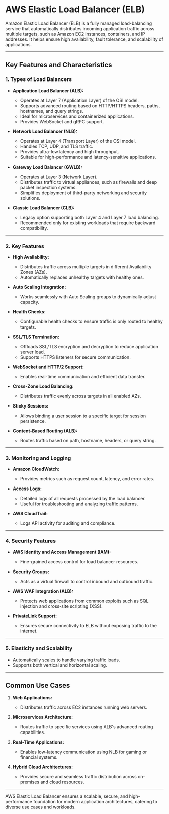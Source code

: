# AWS Elastic Load Balancer (ELB)

Amazon Elastic Load Balancer (ELB) is a fully managed load-balancing service that automatically distributes incoming application traffic across multiple targets, such as Amazon EC2 instances, containers, and IP addresses. It helps ensure high availability, fault tolerance, and scalability of applications.

---

## Key Features and Characteristics

### **1. Types of Load Balancers**

- **Application Load Balancer (ALB):**

  - Operates at Layer 7 (Application Layer) of the OSI model.
  - Supports advanced routing based on HTTP/HTTPS headers, paths, hostnames, and query strings.
  - Ideal for microservices and containerized applications.
  - Provides WebSocket and gRPC support.

- **Network Load Balancer (NLB):**

  - Operates at Layer 4 (Transport Layer) of the OSI model.
  - Handles TCP, UDP, and TLS traffic.
  - Provides ultra-low latency and high throughput.
  - Suitable for high-performance and latency-sensitive applications.

- **Gateway Load Balancer (GWLB):**

  - Operates at Layer 3 (Network Layer).
  - Distributes traffic to virtual appliances, such as firewalls and deep packet inspection systems.
  - Simplifies deployment of third-party networking and security solutions.

- **Classic Load Balancer (CLB):**
  - Legacy option supporting both Layer 4 and Layer 7 load balancing.
  - Recommended only for existing workloads that require backward compatibility.

---

### **2. Key Features**

- **High Availability:**

  - Distributes traffic across multiple targets in different Availability Zones (AZs).
  - Automatically replaces unhealthy targets with healthy ones.

- **Auto Scaling Integration:**

  - Works seamlessly with Auto Scaling groups to dynamically adjust capacity.

- **Health Checks:**

  - Configurable health checks to ensure traffic is only routed to healthy targets.

- **SSL/TLS Termination:**

  - Offloads SSL/TLS encryption and decryption to reduce application server load.
  - Supports HTTPS listeners for secure communication.

- **WebSocket and HTTP/2 Support:**

  - Enables real-time communication and efficient data transfer.

- **Cross-Zone Load Balancing:**

  - Distributes traffic evenly across targets in all enabled AZs.

- **Sticky Sessions:**

  - Allows binding a user session to a specific target for session persistence.

- **Content-Based Routing (ALB):**
  - Routes traffic based on path, hostname, headers, or query string.

---

### **3. Monitoring and Logging**

- **Amazon CloudWatch:**

  - Provides metrics such as request count, latency, and error rates.

- **Access Logs:**

  - Detailed logs of all requests processed by the load balancer.
  - Useful for troubleshooting and analyzing traffic patterns.

- **AWS CloudTrail:**
  - Logs API activity for auditing and compliance.

---

### **4. Security Features**

- **AWS Identity and Access Management (IAM):**

  - Fine-grained access control for load balancer resources.

- **Security Groups:**

  - Acts as a virtual firewall to control inbound and outbound traffic.

- **AWS WAF Integration (ALB):**

  - Protects web applications from common exploits such as SQL injection and cross-site scripting (XSS).

- **PrivateLink Support:**
  - Ensures secure connectivity to ELB without exposing traffic to the internet.

---

### **5. Elasticity and Scalability**

- Automatically scales to handle varying traffic loads.
- Supports both vertical and horizontal scaling.

---

## Common Use Cases

1. **Web Applications:**

   - Distributes traffic across EC2 instances running web servers.

2. **Microservices Architecture:**

   - Routes traffic to specific services using ALB's advanced routing capabilities.

3. **Real-Time Applications:**

   - Enables low-latency communication using NLB for gaming or financial systems.

4. **Hybrid Cloud Architectures:**
   - Provides secure and seamless traffic distribution across on-premises and cloud resources.

---

AWS Elastic Load Balancer ensures a scalable, secure, and high-performance foundation for modern application architectures, catering to diverse use cases and workloads.
